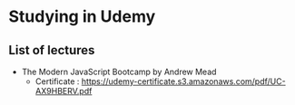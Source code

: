# Studying in Udemy

## List of lectures

- The Modern JavaScript Bootcamp by Andrew Mead
  - Certificate : https://udemy-certificate.s3.amazonaws.com/pdf/UC-AX9HBERV.pdf
